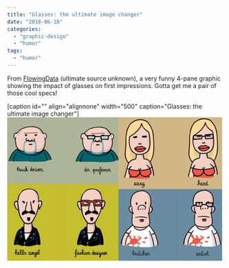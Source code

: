 ```yaml
---
title: "Glasses: the ultimate image changer"
date: "2010-06-18"
categories: 
  - "graphic-design"
  - "humor"
tags: 
  - "humor"
---
```


From [FlowingData](http://flowingdata.com/2010/06/17/glasses-the-ultimate-image-changer/) (ultimate source unknown), a very funny 4-pane graphic showing the impact of glasses on first impressions. Gotta get me a pair of those cool specs!

\[caption id="" align="alignnone" width="500" caption="Glasses: the ultimate image changer"\][![via FlowingData (original source unknown)](images/Difference-a-pair-of-glasses-can-do.png "Glasses: the ultimate image changer")](http://flowingdata.com/2010/06/17/glasses-the-ultimate-image-changer/)
